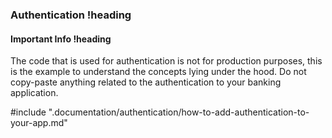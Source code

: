 <!-- .documentation/authentication/main.md -->
### Authentication !heading

#### Important Info !heading

The code that is used for authentication is not for production purposes, this is the example to understand the concepts lying under the hood.
Do not copy-paste anything related to the authentication to your banking application.

#include ".documentation/authentication/how-to-add-authentication-to-your-app.md"
